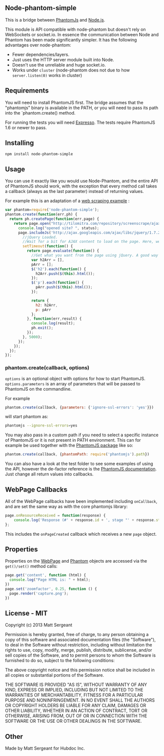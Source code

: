 Node-phantom-simple
---------------

This is a bridge between [PhantomJs](http://phantomjs.org/) and
[Node.js](http://nodejs.org/).

This module is API compatible with node-phantom but doesn't rely on WebSockets
or socket.io. In essence the communication between Node and Phantom has been
made significantly simpler. It has the following advantages over node-phantom:

  - Fewer dependencies/layers.
  - Just uses the HTTP server module built into Node.
  - Doesn't use the unreliable and huge socket.io.
  - Works under `cluster` (node-phantom does not due to how `server.listen(0)`
    works in cluster)

Requirements
------------
You will need to install PhantomJS first. The bridge assumes that the
"phantomjs" binary is available in the PATH, or you will need to pass its path
into the `phantom.create() method.

For running the tests you will need [Expresso](http://visionmedia.github.com/expresso/).
The tests require PhantomJS 1.6 or newer to pass.

Installing
----------

    npm install node-phantom-simple


Usage
-----
You can use it exactly like you would use Node-Phantom, and the entire API of
PhantomJS should work, with the exception that every method call takes a
callback (always as the last parameter) instead of returning values.

For example this is an adaptation of a
[web scraping example](http://net.tutsplus.com/tutorials/javascript-ajax/web-scraping-with-node-js/) :

```javascript
var phantom=require('node-phantom-simple');
phantom.create(function(err,ph) {
  return ph.createPage(function(err,page) {
    return page.open("http://tilomitra.com/repository/screenscrape/ajax.html", function(err,status) {
      console.log("opened site? ", status);
      page.includeJs('http://ajax.googleapis.com/ajax/libs/jquery/1.7.2/jquery.min.js', function(err) {
        //jQuery Loaded.
        //Wait for a bit for AJAX content to load on the page. Here, we are waiting 5 seconds.
        setTimeout(function() {
          return page.evaluate(function() {
            //Get what you want from the page using jQuery. A good way is to populate an object with all the jQuery commands that you need and then return the object.
            var h2Arr = [],
            pArr = [];
            $('h2').each(function() {
              h2Arr.push($(this).html());
            });
            $('p').each(function() {
              pArr.push($(this).html());
            });

            return {
              h2: h2Arr,
              p: pArr
            };
          }, function(err,result) {
            console.log(result);
            ph.exit();
          });
        }, 5000);
      });
	});
  });
});
```

### phantom.create(callback, options)

`options` is an optional object with options for how to start PhantomJS.
`options.parameters` is an array of parameters that will be passed to PhantomJS
on the commandline.

For example

```javascript
phantom.create(callback, {parameters: {'ignore-ssl-errors': 'yes'}})
```

will start phantom as:

```bash
phantomjs --ignore-ssl-errors=yes
```

You may also pass in a custom path if you need to select a specific instance
of PhantomJS or it is not present in PATH environment. This can for example
be used together with the [PhantomJS package](https://npmjs.org/package/phantomjs)
like so:

```javascript
phantom.create(callback, {phantomPath: require('phantomjs').path})
```

You can also have a look at the test folder to see some examples of using the
API, however the de-factor reference is the
[PhantomJS documentation](https://github.com/ariya/phantomjs/wiki/API-Reference).
Just change all return values into callbacks.

WebPage Callbacks
-----

All of the WebPage callbacks have been implemented including `onCallback`, and
are set the same way as with the core phantomjs library:

```javascript
page.onResourceReceived = function(response) {
    console.log('Response (#' + response.id + ', stage "' + response.stage + '"): ' + JSON.stringify(response));
};
```

This includes the `onPageCreated` callback which receives a new `page` object.

Properties
-----

Properties on the [WebPage](https://github.com/ariya/phantomjs/wiki/API-Reference-WebPage)
and [Phantom](https://github.com/ariya/phantomjs/wiki/API-Reference-phantom)
objects are accessed via the `get()/set()` method calls:

```javascript
page.get('content', function (html) {
  console.log("Page HTML is: " + html);
})
page.set('zoomfactor', 0.25, function () {
  page.render('capture.png');
})
```

License - MIT
-----

Copyright (c) 2013 Matt Sergeant

Permission is hereby granted, free of charge, to any person obtaining a copy
of this software and associated documentation files (the "Software"), to deal
in the Software without restriction, including without limitation the rights
to use, copy, modify, merge, publish, distribute, sublicense, and/or sell
copies of the Software, and to permit persons to whom the Software is
furnished to do so, subject to the following conditions:

The above copyright notice and this permission notice shall be included in
all copies or substantial portions of the Software.

THE SOFTWARE IS PROVIDED "AS IS", WITHOUT WARRANTY OF ANY KIND, EXPRESS OR
IMPLIED, INCLUDING BUT NOT LIMITED TO THE WARRANTIES OF MERCHANTABILITY,
FITNESS FOR A PARTICULAR PURPOSE AND NONINFRINGEMENT. IN NO EVENT SHALL THE
AUTHORS OR COPYRIGHT HOLDERS BE LIABLE FOR ANY CLAIM, DAMAGES OR OTHER
LIABILITY, WHETHER IN AN ACTION OF CONTRACT, TORT OR OTHERWISE, ARISING FROM,
OUT OF OR IN CONNECTION WITH THE SOFTWARE OR THE USE OR OTHER DEALINGS IN
THE SOFTWARE.



Other
-----
Made by Matt Sergeant for Hubdoc Inc.

